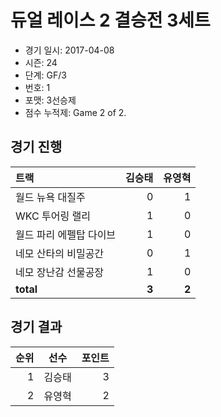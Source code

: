 # 듀얼 레이스 2 결승전 3세트

- 경기 일시: 2017-04-08
- 시즌: 24
- 단계: GF/3
- 번호: 1
- 포맷: 3선승제
- 점수 누적제: Game 2 of 2.





## 경기 진행

| 트랙 | 김승태 | 유영혁 |
|:---|---:|---:|
| 월드 뉴욕 대질주 | 0 | 1 |
| WKC 투어링 랠리 | 1 | 0 |
| 월드 파리 에펠탑 다이브 | 1 | 0 |
| 네모 산타의 비밀공간 | 0 | 1 |
| 네모 장난감 선물공장 | 1 | 0 |
| __total__ | __3__ | __2__ |




## 경기 결과

| 순위 | 선수 | 포인트 |
|---:|:---:|---:|
| 1 | 김승태 | 3 |
| 2 | 유영혁 | 2 |

